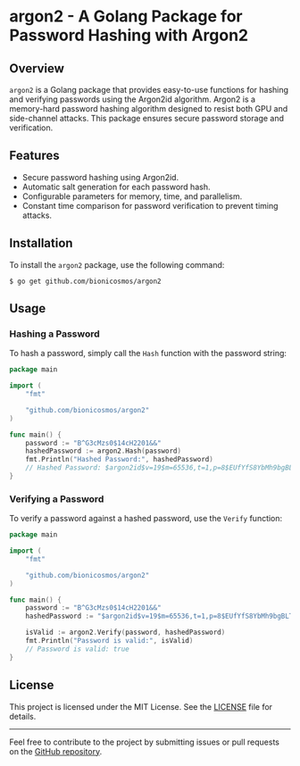 # argon2 - A Golang Package for Password Hashing with Argon2

## Overview

`argon2` is a Golang package that provides easy-to-use functions for hashing and verifying passwords using the Argon2id algorithm. Argon2 is a memory-hard password hashing algorithm designed to resist both GPU and side-channel attacks. This package ensures secure password storage and verification.

## Features

- Secure password hashing using Argon2id.
- Automatic salt generation for each password hash.
- Configurable parameters for memory, time, and parallelism.
- Constant time comparison for password verification to prevent timing attacks.

## Installation

To install the `argon2` package, use the following command:

```shellsession
$ go get github.com/bionicosmos/argon2
```

## Usage

### Hashing a Password

To hash a password, simply call the `Hash` function with the password string:

```go
package main

import (
	"fmt"

	"github.com/bionicosmos/argon2"
)

func main() {
	password := "B^G3cMzs0$14cH2201&&"
	hashedPassword := argon2.Hash(password)
	fmt.Println("Hashed Password:", hashedPassword)
    // Hashed Password: $argon2id$v=19$m=65536,t=1,p=8$EUfYfS8YbMh9bgBLTZE3Aw$l5XAX/80bljGYBvaHp3C1dt/x5pG5iG2clZahCun7hY
}
```

### Verifying a Password

To verify a password against a hashed password, use the `Verify` function:

```go
package main

import (
	"fmt"

	"github.com/bionicosmos/argon2"
)

func main() {
	password := "B^G3cMzs0$14cH2201&&"
	hashedPassword := "$argon2id$v=19$m=65536,t=1,p=8$EUfYfS8YbMh9bgBLTZE3Aw$l5XAX/80bljGYBvaHp3C1dt/x5pG5iG2clZahCun7hY"

	isValid := argon2.Verify(password, hashedPassword)
	fmt.Println("Password is valid:", isValid)
    // Password is valid: true
}
```

## License

This project is licensed under the MIT License. See the [LICENSE](LICENSE) file for details.

---

Feel free to contribute to the project by submitting issues or pull requests on the [GitHub repository](https://github.com/BioniCosmos/argon2).
